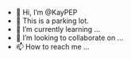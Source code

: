 - 👋 Hi, I’m @KayPEP
- 👀 This is a parking lot.
- 🌱 I’m currently learning ...
- 💞️ I’m looking to collaborate on ...
- 📫 How to reach me ...

<!---
KayPEP/KayPEP is a ✨ special ✨ repository because its `README.md` (this file) appears on your GitHub profile.
You can click the Preview link to take a look at your changes.
--->
